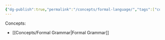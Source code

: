 ```yaml
---
{"dg-publish":true,"permalink":"/concepts/formal-language/","tags":["concept/SRE"]}
---
```


Concepts: 
- [[Concepts/Formal Grammar\|Formal Grammar]]
